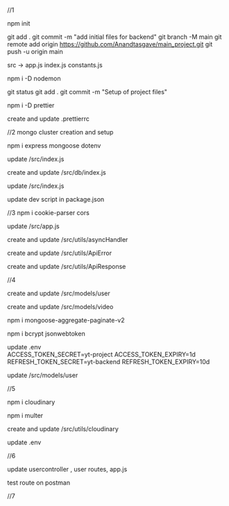 //1

npm init

git add .
git commit -m "add initial files for backend"
git branch -M main
git remote add origin https://github.com/Anandtasgave/main_project.git
git push -u origin main

src -> app.js index.js constants.js

npm i -D nodemon

git status
git add .
git commit -m "Setup of project files"

npm i -D prettier

create and update .prettierrc




//2
mongo cluster creation and setup

npm i express mongoose dotenv

update /src/index.js

create and update /src/db/index.js

update /src/index.js

update dev script in package.json




//3
npm i cookie-parser cors

update /src/app.js

create and update /src/utils/asyncHandler

create and update /src/utils/ApiError

create and update /src/utils/ApiResponse

//4

create and update /src/models/user

create and update /src/models/video

npm i mongoose-aggregate-paginate-v2

npm i bcrypt jsonwebtoken

update .env  
    ACCESS_TOKEN_SECRET=yt-project
    ACCESS_TOKEN_EXPIRY=1d
    REFRESH_TOKEN_SECRET=yt-backend
    REFRESH_TOKEN_EXPIRY=10d

update /src/models/user

//5

npm i cloudinary

npm i multer

create and update /src/utils/cloudinary

update .env

//6

update usercontroller , user routes, app.js
 
test route on postman

//7
